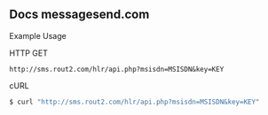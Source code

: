 ## Docs messagesend.com

Example Usage

HTTP GET
```
http://sms.rout2.com/hlr/api.php?msisdn=MSISDN&key=KEY
```

cURL
```bash
$ curl "http://sms.rout2.com/hlr/api.php?msisdn=MSISDN&key=KEY" 
```

